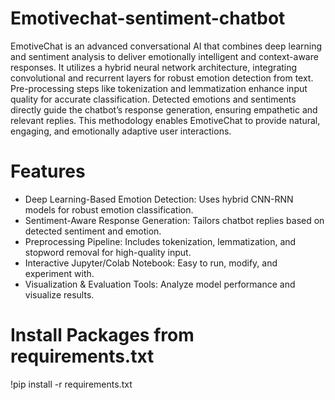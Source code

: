 # Emotivechat-sentiment-chatbot
EmotiveChat is an advanced conversational AI that combines deep learning and sentiment analysis to deliver emotionally intelligent and context-aware responses. It utilizes a hybrid neural network architecture, integrating convolutional and recurrent layers for robust emotion detection from text. Pre-processing steps like tokenization and lemmatization enhance input quality for accurate classification. Detected emotions and sentiments directly guide the chatbot’s response generation, ensuring empathetic and relevant replies. This methodology enables EmotiveChat to provide natural, engaging, and emotionally adaptive user interactions.
# Features
- Deep Learning-Based Emotion Detection: Uses hybrid CNN-RNN models for robust emotion classification.
- Sentiment-Aware Response Generation: Tailors chatbot replies based on detected sentiment and emotion.
- Preprocessing Pipeline: Includes tokenization, lemmatization, and stopword removal for high-quality input.
- Interactive Jupyter/Colab Notebook: Easy to run, modify, and experiment with.
- Visualization & Evaluation Tools: Analyze model performance and visualize results.
# Install Packages from requirements.txt 
!pip install -r requirements.txt


